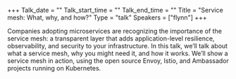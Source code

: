 +++
Talk_date = ""
Talk_start_time = ""
Talk_end_time = ""
Title = "Service mesh: What, why, and how?"
Type = "talk"
Speakers = ["flynn"]
+++

Companies adopting microservices are recognizing the importance of the service mesh: a transparent layer that adds application-level resilience, observability, and security to your infrastructure. In this talk, we’ll talk about what a service mesh, why you might need it, and how it works. We’ll show a service mesh in action, using the open source Envoy, Istio, and Ambassador projects running on Kubernetes.


